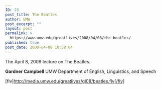 ```yaml
---
ID: 23
post_title: The Beatles
author: UMW
post_excerpt: ""
layout: post
permalink: >
  https://www.umw.edu/greatlives/2008/04/08/the-beatles/
published: true
post_date: 2008-04-08 10:58:04
---
```

The April 8, 2008 lecture on The Beatles.

<strong>Gardner Campbell</strong>
UMW Department of English, Linguistics, and Speech

[flv]http://media.umw.edu/greatlives/gl08/beatles.flv[/flv]